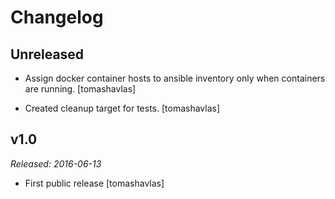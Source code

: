 Changelog
=========

Unreleased
----------

- Assign docker container hosts to ansible inventory only when containers are running.
  [tomashavlas]

- Created cleanup target for tests.
  [tomashavlas]

v1.0
----

*Released: 2016-06-13*

- First public release
  [tomashavlas]
